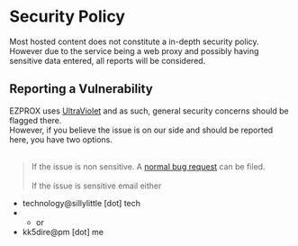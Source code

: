# Security Policy

Most hosted content does not constitute a in-depth security policy.\
However due to the service being a web proxy and possibly having sensitive data entered, all reports will be considered.

## Reporting a Vulnerability

EZPROX uses [UltraViolet](https://github.com/titaniumnetwork-dev/Ultraviolet) and as such, general security concerns should be flagged there.\
However, if you believe the issue is on our side and should be reported here, you have two options. <br><br>

> If the issue is non sensitive. A [normal bug request](https://github.com/dswan36/SillyLittleFiles/issues/new/choose) can be filed. <br><br>
> If the issue is sensitive email either

- technology@sillylittle \[dot] tech
- - or
- kk5dire@pm [dot] me
